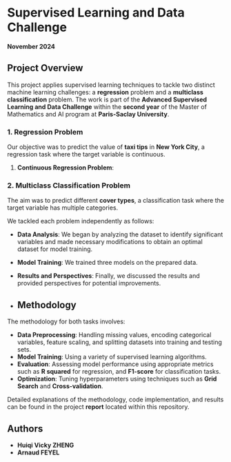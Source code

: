 # Supervised Learning and Data Challenge  
**November 2024**

## Project Overview  
This project applies supervised learning techniques to tackle two distinct machine learning challenges: a **regression** problem and a **multiclass classification** problem. The work is part of the **Advanced Supervised Learning and Data Challenge** within the **second year** of the Master of Mathematics and AI program at **Paris-Saclay University**.

### 1. **Regression Problem**  
Our objective was to predict the value of **taxi tips** in **New York City**, a regression task where the target variable is continuous.
1. **Continuous Regression Problem**: 

### 2. **Multiclass Classification Problem**  
The aim was to predict different **cover types**, a classification task where the target variable has multiple categories.

We tackled each problem independently as follows:

- **Data Analysis**: We began by analyzing the dataset to identify significant variables and made necessary modifications to obtain an optimal dataset for model training.
- **Model Training**: We trained three models on the prepared data.
- **Results and Perspectives**: Finally, we discussed the results and provided perspectives for potential improvements.

- ## Methodology  
The methodology for both tasks involves:

- **Data Preprocessing**: Handling missing values, encoding categorical variables, feature scaling, and splitting datasets into training and testing sets.
- **Model Training**: Using a variety of supervised learning algorithms.
- **Evaluation**: Assessing model performance using appropriate metrics such as **R squared** for regression, and **F1-score** for classification tasks.
- **Optimization**: Tuning hyperparameters using techniques such as **Grid Search** and **Cross-validation**.

Detailed explanations of the methodology, code implementation, and results can be found in the project **report** located within this repository.

## Authors  
- **Huiqi Vicky ZHENG**
- **Arnaud FEYEL**
